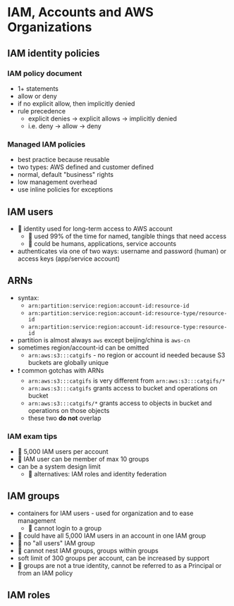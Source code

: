 # IAM, Accounts and AWS Organizations

## IAM identity policies

### IAM policy document

- 1+ statements
- allow or deny
- if no explicit allow, then implicitly denied
- rule precedence
  - explicit denies -> explicit allows -> implicitly denied
  - i.e. deny -> allow -> deny

### Managed IAM policies

- best practice because reusable
- two types: AWS defined and customer defined
- normal, default "business" rights
- low management overhead
- use inline policies for exceptions

## IAM users

- 📝 identity used for long-term access to AWS account
  - 📝 used 99% of the time for named, tangible things that need access
  - 📝 could be humans, applications, service accounts
- authenticates via one of two ways: username and password (human) or access keys (app/service account)

## ARNs

- syntax:
  - `arn:partition:service:region:account-id:resource-id`
  - `arn:partition:service:region:account-id:resource-type/resource-id`
  - `arn:partition:service:region:account-id:resource-type:resource-id`
- partition is almost always `aws` except beijing/china is `aws-cn`
- sometimes region/account-id can be omitted
  - `arn:aws:s3:::catgifs` - no region or account id needed because S3 buckets are globally unique
- ❗ common gotchas with ARNs
  - `arn:aws:s3:::catgifs` is very different from `arn:aws:s3:::catgifs/*`
  - `arn:aws:s3:::catgifs` grants access to bucket and operations on bucket
  - `arn:aws:s3:::catgifs/*` grants access to objects in bucket and operations on those objects
  - these two **do not** overlap

### IAM exam tips

- 📝 5,000 IAM users per account
- 📝 IAM user can be member of max 10 groups
- can be a system design limit
  - 📝 alternatives: IAM roles and identity federation

## IAM groups

- containers for IAM users - used for organization and to ease management
  - 📝 cannot login to a group
- 📝 could have all 5,000 IAM users in an account in one IAM group
- 📝 no "all users" IAM group
- 📝 cannot nest IAM groups, groups within groups
- soft limit of 300 groups per account, can be increased by support
- 📝 groups are not a true identity, cannot be referred to as a Principal or from an IAM policy

## IAM roles
